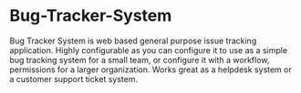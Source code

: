 # Bug-Tracker-System
Bug Tracker System is web based general purpose issue tracking application.  Highly configurable as you can configure it to use as a simple bug tracking system for a small team, or configure it with a workflow, permissions for a larger organization. Works great as a helpdesk system or a customer support ticket system.
